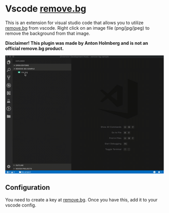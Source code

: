 # Vscode [remove.bg](https://remove.bg/)

This is an extension for visual studio code that allows you to utilize [remove.bg](https://remove.bg)
from vscode. Right click on an image file (png/jpg/jpeg) to remove the background from that image.

**Disclaimer! This plugin was made by Anton Holmberg and is not an official remove.bg product.**

![Example usage](https://github.com/antonholmberg/vscode-remove-bg/blob/develop/resources/example.gif?raw=true)

## Configuration

You need to create a key at [remove.bg](https://remove.bg/). Once you have this, add it to your vscode config.
